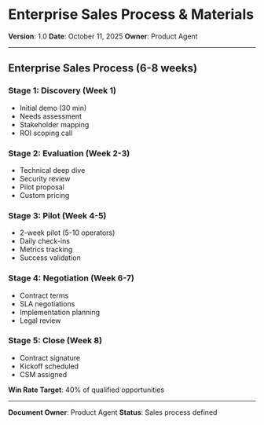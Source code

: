 # Enterprise Sales Process & Materials

**Version**: 1.0
**Date**: October 11, 2025
**Owner**: Product Agent

---

## Enterprise Sales Process (6-8 weeks)

### Stage 1: Discovery (Week 1)

- Initial demo (30 min)
- Needs assessment
- Stakeholder mapping
- ROI scoping call

### Stage 2: Evaluation (Week 2-3)

- Technical deep dive
- Security review
- Pilot proposal
- Custom pricing

### Stage 3: Pilot (Week 4-5)

- 2-week pilot (5-10 operators)
- Daily check-ins
- Metrics tracking
- Success validation

### Stage 4: Negotiation (Week 6-7)

- Contract terms
- SLA negotiations
- Implementation planning
- Legal review

### Stage 5: Close (Week 8)

- Contract signature
- Kickoff scheduled
- CSM assigned

**Win Rate Target**: 40% of qualified opportunities

---

**Document Owner**: Product Agent
**Status**: Sales process defined
